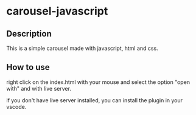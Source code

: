 # carousel-javascript

## Description

This is a simple carousel made with javascript, html and css.

## How to use

right click on the index.html with your mouse and select the option "open with" and with live server.

if you don't have live server installed, you can install the plugin in your vscode.
